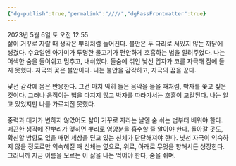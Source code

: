 ```yaml
---
{"dg-publish":true,"permalink":"////","dgPassFrontmatter":true}
---
```



2023년 5월 6일 토 오전 12:55
<br/>
삶이 거꾸로 자랄 때 생각은 뿌리처럼 늘어진다. 불안은 두 다리로 서있지 않는 까닭에 생겼다. 수요일엔 아가미가 투명한 물고기가 편안하게 호흡하는 법을 알려주었다. 나는 어색한 숨을 들이쉬고 멈추고, 내쉬었다. 들숨에 섞인 낯선 입자가 코를 자극해 잠에 들지 못했다. 자극의 꽃은 불안이다. 나는 불안을 감각하고, 자극의 꿈을 꾼다.<br/>
<br/>
낯선 감각에 몸은 반응한다. 그건 마치 익히 들은 음악을 들을 때처럼, 박자를 쫓고 싶은 것이다. 그러나 움직이는 법을 다지지 않고 박자를 따라가서는 호흡이 고갈된다. 나는 알고 있었지만 나를 가르치진 못했다.<br/>
<br/>
중력과 대기가 변하지 않았어도 삶이 거꾸로 자라는 날엔 숨 쉬는 법부터 배워야 한다. 매끈한 생각에 잔뿌리가 맺히면 뿌리로 영양분을 흡수할 줄 알아야 한다. 돌아갈 곳도, 확신할 방향도 없을 때면 세상을 딛고 있는 신체가 단단해져야 한다. 낯선 자극이 익숙하지 않을 정도로만 익숙해질 때 신체는 옆으로, 위로, 아래로 무엇을 향해서든 성장한다. 그러니까 지금 이름을 모르는 이 삶을 나는 먹어야 한다, 숨을 쉬며.<br/>